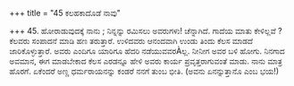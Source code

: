 +++
title = "45 ಕಲಹಕಾದೊಡೆ ನಾವು"

+++
45. ಹೋರಾಡುವುದಕ್ಕೆ ನಾನು ; ನಿನ್ನನ್ನು ರಮಿಸಲು ಅವರುಗಳು! ಚೆನ್ನಾಗಿದೆ. ಗಾದೆಯ ಮಾತು ಕೇಳಿಲ್ಲವೆ ? ಕೆಲವರು ಸಂಪಾದನೆ ಮಾಡಿ ಹಣ ತರುತ್ತಾರೆ. ಉಳಿದವರು ಆನಂದವಾಗಿ ಉಂಡು ತಿಂದು ಕೆಲಸ ಮಾಡದೆ ಜಾರಿಕೊಳ್ಳುತ್ತಾರೆ. ಅವರು  ಎಂದಿಗೂ ಯಾರಿಗೂ ಹೆದರಿ ನಡೆಯುವವರÀಲ್ಲ. ನೀನೀಗ ಅವರ ಬಳಿ ಹೋಗು. ನಿನಗಾದ ಅವಮಾನ, ಈಗ ಮಾಡಬೇಕಾದ ಕೆಲಸ ಎರಡನ್ನೂ ಹೇಳಿ ಅವರು ಕಾರ್ಯ ಪ್ರವೃತ್ತರಾಗುವಂತೆ ಮಾಡು. ನಾನು ಮಾತ್ರ ಹೊರಗೆ. ಏಕೆಂದರೆ ಅಣ್ಣ ಧರ್ಮರಾಯನನ್ನು ಕಂಡರೆ ನನಗೆ ತುಂಬ ಭೀತಿ. (ಅವನು ಏನನ್ನುತ್ತಾನೊ ಎಂಬ ಭಯ!)